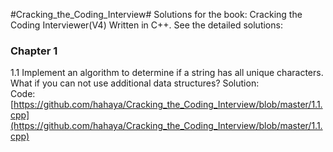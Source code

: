 #Cracking_the_Coding_Interview#
Solutions for the book: Cracking the Coding Interviewer(V4) Written in C++.
See the detailed solutions:
### Chapter 1 ###
1.1 Implement an algorithm to determine if a string has all unique characters. What if you can not use additional data structures?
Solution:	
Code:[https://github.com/hahaya/Cracking_the_Coding_Interview/blob/master/1.1.cpp](https://github.com/hahaya/Cracking_the_Coding_Interview/blob/master/1.1.cpp)
 
